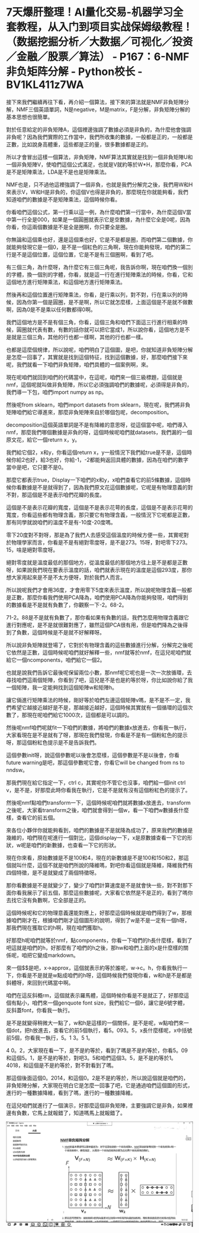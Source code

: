 # 7天爆肝整理！AI量化交易-机器学习全套教程，从入门到项目实战保姆级教程！（数据挖掘分析／大数据／可视化／投资／金融／股票／算法） - P167：6-NMF非负矩阵分解 - Python校长 - BV1KL411z7WA

接下來我們繼續再往下看，再介紹一個算法，接下來的算法就是NMF非負矩陣分解，NMF三個英語單詞，N是negative，M是matrix，F是分解，非負矩陣分解的基本思想也很簡單。

對於任意給定的非負矩陣A，這個裡邊強調了數據必須是非負的，為什麼他會強調非負呢？因為我們實際的工作當中，我們所收集的數據，一般都是正的，一般都是正數，比如說身高體重，這些都是正的量，很多數據都是正的。

所以才會冒出這樣一個算法，非負矩陣，NMF算法其實就是找到一個非負矩陣U和一個非負矩陣V，使咱們這個公式滿足，也就是V就約等於W*H，那麼你看，PCA是不是矩陣乘法，LDA是不是也是矩陣乘法。

NMF也是，只不過他這裡強調了一個非負，也就是我們分解完之後，我們用W和H來表示V，W和H是非負的，你這個V也得是非負的，那麼現在你就能夠看，我們知道咱們的數據是不是矩陣乘法，這個時候你看。

你看咱們這個公式，第一行乘以這一例，為什麼咱們第一行當中，為什麼這個V當中第一行全是000，如果是一個圓圈就表示它是空數據，為什麼它全是0呢，因為你看，你這兩個數據是不是全是圈啊，你只要全是圈。

你無論和這個乘也好，還是這個乘也好，它是不是都是圈，而咱們第二個數據，你就能夠發現它是一個0，是不是一個紅色的三角啊，現在你能夠發現，咱們的第二行是不是這個位置，這個位置，它是不是有三個圈啊，看到了吧。

有三個三角，為什麼呀，為什麼它有三個三角呢，我告訴你啊，現在咱們換一個別的字體，換一個別的字體，你看，就是這一行在進行矩陣乘法的時候，你看，它和這個地方進行矩陣乘法，和這個地方進行矩陣乘法。

然後再和這個位置進行矩陣乘法，你看，是行乘以列，對不對，行在乘以列的時候，因為你第一個是圓圈，是不是啊，所以它就怎麼樣，上面這個是不是就不做數啊，因為0是不是乘以任何數都得0啊。

我們這個地方是不是有個三角，你看，這個三角和咱們下面這三行進行相乘的時候，圓圈就代表有數，有數的話你就可以把它當成1，所以說你看，這個地方是不是就是三個三角，其他的行也都一樣啊，其他的行也都一樣。

也都是這麼個規律，所以說呢，咱們明白了這個圖，是吧，你就知道非負矩陣分解是怎麼一回事了，其實就是找到這個特征，找到這個數據，好，那麼咱們接下來呢，我們就看一下咱們非負矩陣，咱們具體的一個案例啊，來。

現在呢咱們就回到咱們的代碼當中，在這呢，咱們來一個三級標題，這個就是nmf，這個呢就叫做非負矩陣，所以它必須強調咱們的數據呢，必須得是非負的，我們導一下包，咱們import numpy as np。

然後呢from sklearn，咱們import datasets from sklearn，現在呢，我們將非負矩陣咱們給它導進來，那麼非負矩陣來自於哪個包呢，decomposition。

decomposition這個英語單詞是不是有降維的意思呀，從這個當中呢，咱們導入nmf，那麼我們哪個數據是非負的呀，這個時候呢咱們就datasets，我們漏的一個原文花，給它一個return x，y。

我們給它個2，x和y，你看這個return x，y一般情況下我們給true是不是，這個時候你給2也好，給3也好，你給-1，-2都能夠返回具體的數據，因為在咱們的數字當中是吧，它只要不是0。

那麼它都表示true，Display一下咱們的x和y，x咱們查看它的前5條數據，這個時候你看數據是不是就得到了，因為我們原文花這個數據呢，它呢是有物理意義的對不對，那這個是不是表示咱們花瓣的長度。

這個是不是表示花瓣的寬度，這個是不是表示花萼的長度，這個是不是表示花萼的寬度，你看這些都有物理含義，那只要它有物理含義，一般情況下它呢都是正數，那有同學就說咱們的溫度不是有-10度-20度嗎。

零下20度對不對呀，那是為了我們人去感受這個溫度的時候方便一些，其實呢對於物理學家而言，你看是不是有絕對零度呀，是不是273。15呀，對吧零下273。15，啥是絕對零度呀。

絕對零度就是溫度最低的那個地方，從溫度最低的那個地方往上是不是都是正數呀，如果說我們現在要表示溫度的話，咱們就表示現在的溫度是這個293度，那你想大家用起來是不是不太方便呀，對於我們人而言。

所以說呢我們才會用36度，才會用零下5度來表示溫度，所以說呢物理含義一般都是正數，那麼你看我們使用PCA降為，咱們使用PCA降為你能夠發現，咱們得到的數據看是不是就有負數了，你觀察一下-2。68-2。

71-2。88是不是就有負數了，那你看如果有負數的話，我們怎麼用物理含義跟它進行對應呢，是不是就很難對應了，雖然這個PCA很有用，但是咱們降為之後得到了負數，這個時候是不是就不好解釋呀。

所以說非負矩陣就登場了，它對於有物理含義的這些數據進行分解，分解完之後呢它依然是正數，這個時候呢咱們就好解釋一些，nmf就等於nmf，在這兒呢咱們就給它一個ncomponents，咱們給它一個2。

也就是說我們告訴它最後呢保留兩位小數，那nmf呢它呢也是一次一次放循環，去尋找咱們這兩個矩陣，你看到了吧，這兒是不是也是約等於呀，你比如說你給了我一個矩陣，我一定能夠找到這個矩陣w和矩陣h。

讓它倆進行矩陣乘法的時候，剛好等於咱們左邊這個矩陣v嗎，是不是不一定，我們希望它越接近越好是不是，那越接近越好，這個時候其實就有一個循環的這個次數了，那現在呢咱們給它1000次，這個都是可以調的。

然後呢nmf咱們呢就fit一下咱們的數據，將咱們的數據x放進去，你看我一執行，大家看現在是不是就有了呀，那現在我們發現，你看是不是有一個粉紅色的提示呀，那這個粉紅色提示是不是告訴我們。

這個參數init呀，說這個參數呢以後會怎麼樣，這個參數是不是以後會，你看future warning是吧，那這個參數呢它會，你看它will be changed from ns to nndsw。

那我們現在給它指定一下，ctrl c，其實呢你不管它也沒事，咱們給一個init ctrl v，是不是，好那麼此時你看我在執行，它是不是就有沒有這個粉紅色的提示了。

然後呢nmf點咱們transform一下，這個時候呢咱們就將數據x放進去，transform之後呢，大家看transform之後，咱們就會得到一個w，看一下咱們w數據長什麼樣，查看它的前五個。

來各位小夥伴你就能夠看到，咱們的數據是不是就降為成功了，原來我們的數據是幾維的，咱們現在呢進行一個對比，這個display一下，x是原數據查看一下它的形狀，w呢是咱們的新數據，也查看一下它的形狀。

現在你來看，原始數據是不是100和4，現在的新數據是不是100和150和2，那這個就叫什麼，這個不就是咱們所說的降維嗎，對吧你看這個就是降維，降維我們有四個特徵，是不是就變成了兩個特徵呀。

那你看數據是不是就變少了，變少了咱們計算速度是不是就會快一些，對不對那下面你看我展示了前五個，那麼這些數據呢，大家看它依然是不是正的，看到了嗎你去找它沒有負數啊，它全部是正的。

這個時候呢和它的物理意義還能對應上，好那麼這個時候就是咱們得到了w，那根據咱們剛才在，根據咱們剛才這個圖形的說明，得到了w是不是一定有一個h呀，那我們現在獲取它的h啊，現在咱們獲取h。

好那麼h呢咱們就等於nmf，點components，你看一下咱們的h長什麼樣，看到了吧這就是咱們的h，好那麼有了咱們的h之後，那hw和咱們上面的x是什麼樣的關係呢，咱把它變成markdown。

來一個$$是吧，x->approx，這個就表示約等於誰呢，w->c。h，你看我執行一下，你看是不是就是w點成咱們的h呀，這個時候我們發現你看，w和h是不是都是斜體呀，來回到代碼當中啊。

咱們在這反斜概rm，這個就表示羅馬體，這個時候你看是不是就正了，好那麼這個有點小，咱們來一個genquote font size，我們給它一個6，讓它是6號字體，反斜蓋font，你看我一執行。

是不是就變得稍微大一點了，w和h是這樣的一個關係，是不是呢，w點咱們來一個dot，把h放進去，查看它的前5個執行，看5。093。5，x長什麼樣呢，x中括號前5個，你看我一執行，5。1 3。5 1。

4 0。2，大家現在看一下，是不是約等於，看到了嗎是不是約等於，你看5。09和這個5。1，是不是約等於，對吧3。5和咱們這個3。5，是不是約等於1。4018，和這個是不是約等於，對不對看到了嗎。

那這個後面這個0。2014，和這個0。2是不是約等於，所以說這個就是咱們的，非負矩陣分解，大家現在明白它是怎麼一回事了吧，它是通過咱們這個圖的形式，進行的一種數據降維，看到了嗎，進行的一種數據降維。

在這兒咱們就進行了一個演示，好那麼這個非負矩陣，主要強調它是非負，如果裡邊有負數，它馬上就報錯了，知道嗎馬上就報錯了。

![](img/9586d928c4dd80a633f589108c38639a_1.png)
